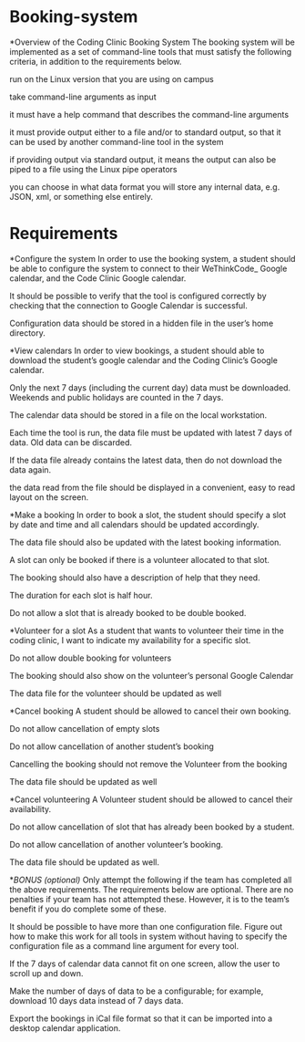 # Booking-system

*Overview of the Coding Clinic Booking System
The booking system will be implemented as a set of command-line tools that must satisfy the following criteria, in addition to the requirements below.

run on the Linux version that you are using on campus

take command-line arguments as input

it must have a help command that describes the command-line arguments

it must provide output either to a file and/or to standard output, so that it can be used by another command-line tool in the system

if providing output via standard output, it means the output can also be piped to a file using the Linux pipe operators

you can choose in what data format you will store any internal data, e.g. JSON, xml, or something else entirely.

# Requirements
*Configure the system
In order to use the booking system, a student should be able to configure the system to connect to their WeThinkCode_ Google calendar, and the Code Clinic Google calendar.

It should be possible to verify that the tool is configured correctly by checking that the connection to Google Calendar is successful.

Configuration data should be stored in a hidden file in the user’s home directory.

*View calendars
In order to view bookings, a student should able to download the student’s google calendar and the Coding Clinic’s Google calendar.

Only the next 7 days (including the current day) data must be downloaded. Weekends and public holidays are counted in the 7 days.

The calendar data should be stored in a file on the local workstation.

Each time the tool is run, the data file must be updated with latest 7 days of data. Old data can be discarded.

If the data file already contains the latest data, then do not download the data again.

the data read from the file should be displayed in a convenient, easy to read layout on the screen.

*Make a booking
In order to book a slot, the student should specify a slot by date and time and all calendars should be updated accordingly.

The data file should also be updated with the latest booking information.

A slot can only be booked if there is a volunteer allocated to that slot.

The booking should also have a description of help that they need.

The duration for each slot is half hour.

Do not allow a slot that is already booked to be double booked.

*Volunteer for a slot
As a student that wants to volunteer their time in the coding clinic, I want to indicate my availability for a specific slot.

Do not allow double booking for volunteers

The booking should also show on the volunteer’s personal Google Calendar

The data file for the volunteer should be updated as well

*Cancel booking
A student should be allowed to cancel their own booking.

Do not allow cancellation of empty slots

Do not allow cancellation of another student’s booking

Cancelling the booking should not remove the Volunteer from the booking

The data file should be updated as well

*Cancel volunteering
A Volunteer student should be allowed to cancel their availability.

Do not allow cancellation of slot that has already been booked by a student.

Do not allow cancellation of another volunteer’s booking.

The data file should be updated as well.



*_BONUS (optional)_
Only attempt the following if the team has completed all the above requirements. The requirements below are optional. There are no penalties if your team has not attempted these. However, it is to the team’s benefit if you do complete some of these.

It should be possible to have more than one configuration file. Figure out how to make this work for all tools in system without having to specify the configuration file as a command line argument for every tool.

If the 7 days of calendar data cannot fit on one screen, allow the user to scroll up and down.

Make the number of days of data to be a configurable; for example, download 10 days data instead of 7 days data.

Export the bookings in iCal file format so that it can be imported into a desktop calendar application.
